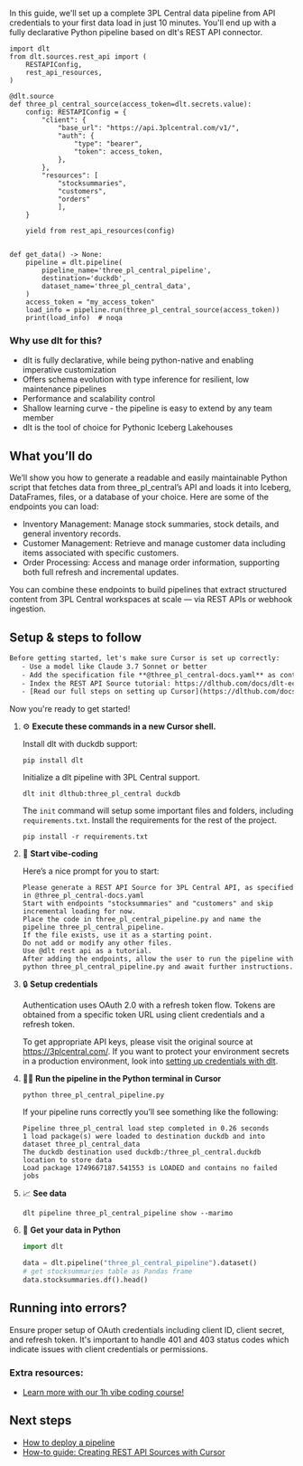 In this guide, we'll set up a complete 3PL Central data pipeline from API credentials to your first data load in just 10 minutes. You'll end up with a fully declarative Python pipeline based on dlt's REST API connector.

```python-outcome
import dlt
from dlt.sources.rest_api import (
    RESTAPIConfig,
    rest_api_resources,
)

@dlt.source
def three_pl_central_source(access_token=dlt.secrets.value):
    config: RESTAPIConfig = {
        "client": {
            "base_url": "https://api.3plcentral.com/v1/",
            "auth": {
                "type": "bearer",
                "token": access_token,
            },
        },
        "resources": [
            "stocksummaries",
            "customers",
            "orders"
            ],
    }

    yield from rest_api_resources(config)


def get_data() -> None:
    pipeline = dlt.pipeline(
        pipeline_name='three_pl_central_pipeline',
        destination='duckdb',
        dataset_name='three_pl_central_data', 
    )
    access_token = "my_access_token"
    load_info = pipeline.run(three_pl_central_source(access_token))
    print(load_info)  # noqa
```

### Why use dlt for this?

- dlt is fully declarative, while being python-native and enabling imperative customization
- Offers schema evolution with type inference for resilient, low maintenance pipelines
- Performance and scalability control
- Shallow learning curve - the pipeline is easy to extend by any team member
- dlt is the tool of choice for Pythonic Iceberg Lakehouses

## What you’ll do

We’ll show you how to generate a readable and easily maintainable Python script that fetches data from three_pl_central’s API and loads it into Iceberg, DataFrames, files, or a database of your choice. Here are some of the endpoints you can load:

- Inventory Management: Manage stock summaries, stock details, and general inventory records.
- Customer Management: Retrieve and manage customer data including items associated with specific customers.
- Order Processing: Access and manage order information, supporting both full refresh and incremental updates.

You can combine these endpoints to build pipelines that extract structured content from 3PL Central workspaces at scale — via REST APIs or webhook ingestion.

## Setup & steps to follow

```default
Before getting started, let's make sure Cursor is set up correctly:
   - Use a model like Claude 3.7 Sonnet or better
   - Add the specification file **@three_pl_central-docs.yaml** as context
   - Index the REST API Source tutorial: https://dlthub.com/docs/dlt-ecosystem/verified-sources/rest_api/ and add it to context as **@dlt rest api**
   - [Read our full steps on setting up Cursor](https://dlthub.com/docs/dlt-ecosystem/llm-tooling/cursor-restapi#23-configuring-cursor-with-documentation)
```

Now you're ready to get started! 

1. ⚙️ **Execute these commands in a new Cursor shell.**
    
    Install dlt with duckdb support:
    ```shell
    pip install dlt
    ```

    Initialize a dlt pipeline with 3PL Central support.
    ```shell
    dlt init dlthub:three_pl_central duckdb
    ```

    The `init` command will setup some important files and folders, including `requirements.txt`. Install the requirements for the rest of the project.
    ```shell
    pip install -r requirements.txt
    ```
    
2. 🤠 **Start vibe-coding**
    
    Here’s a nice prompt for you to start: 
    
    ```prompt
    Please generate a REST API Source for 3PL Central API, as specified in @three_pl_central-docs.yaml 
    Start with endpoints "stocksummaries" and "customers" and skip incremental loading for now. 
    Place the code in three_pl_central_pipeline.py and name the pipeline three_pl_central_pipeline. 
    If the file exists, use it as a starting point. 
    Do not add or modify any other files. 
    Use @dlt rest api as a tutorial. 
    After adding the endpoints, allow the user to run the pipeline with python three_pl_central_pipeline.py and await further instructions.
    ```

    
3. 🔒 **Setup credentials** 
    
    Authentication uses OAuth 2.0 with a refresh token flow. Tokens are obtained from a specific token URL using client credentials and a refresh token.
    
    To get appropriate API keys, please visit the original source at https://3plcentral.com/.
    If you want to protect your environment secrets in a production environment, look into [setting up credentials with dlt](https://dlthub.com/docs/walkthroughs/add_credentials).
    
4. 🏃‍♀️ **Run the pipeline in the Python terminal in Cursor**
    
    ```shell
    python three_pl_central_pipeline.py
    ```
    
    If your pipeline runs correctly you’ll see something like the following:
    
    ```shell
    Pipeline three_pl_central load step completed in 0.26 seconds
    1 load package(s) were loaded to destination duckdb and into dataset three_pl_central_data
    The duckdb destination used duckdb:/three_pl_central.duckdb location to store data
    Load package 1749667187.541553 is LOADED and contains no failed jobs
    ```
    
5. 📈 **See data**
    
    ```shell
    dlt pipeline three_pl_central_pipeline show --marimo
    ```
    
6. 🐍 **Get your data in Python**
    
    ```python
    import dlt

   data = dlt.pipeline("three_pl_central_pipeline").dataset()
   # get stocksummaries table as Pandas frame
   data.stocksummaries.df().head()
    ```

## Running into errors?

Ensure proper setup of OAuth credentials including client ID, client secret, and refresh token. It's important to handle 401 and 403 status codes which indicate issues with client credentials or permissions.

### Extra resources:

- [Learn more with our 1h vibe coding course!](https://www.youtube.com/watch?v=GGid70rnJuM)

## Next steps

- [How to deploy a pipeline](https://dlthub.com/docs/walkthroughs/deploy-a-pipeline)
- [How-to guide: Creating REST API Sources with Cursor](https://dlthub.com/docs/dlt-ecosystem/llm-tooling/cursor-restapi)